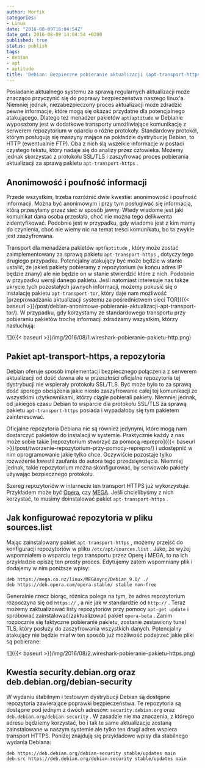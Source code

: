 ```yaml
---
author: Morfik
categories:
- Linux
date: "2016-08-09T16:04:54Z"
date_gmt: 2016-08-09 14:04:54 +0200
published: true
status: publish
tags:
- debian
- apt
- aptitude
title: 'Debian: Bezpieczne pobieranie aktualizacji (apt-transport-https)'
---
```


Posiadanie aktualnego systemu za sprawą regularnych aktualizacji może znacząco przyczynić się do
poprawy bezpieczeństwa naszego linux'a. Niemniej jednak, niezabezpieczony proces aktualizacji może
zdradzić pewne informacje, które mogą się okazać przydatne dla potencjalnego atakującego. Dlatego
też menadżer pakietów `apt`/`aptitude` w Debianie wyposażony jest w dodatkowe transporty
umożliwiające komunikację z serwerem repozytorium w oparciu o różne protokoły. Standardowy
protokół, którym posługują się maszyny mające na pokładzie dystrybucję Debian, to HTTP
(ewentualnie FTP). Oba z nich ślą wszelkie informacje w postaci czystego tekstu, który nadaje się do
analizy przez człowieka. Możemy jednak skorzystać z protokołu SSL/TLS i zaszyfrować proces
pobierania aktualizacji za sprawą pakietu `apt-transport-https` .

<!--more-->
## Anonimowość i poufność informacji

Przede wszystkim, trzeba rozróżnić dwie kwestie: anonimowość i poufność informacji. Można być
anonimowym i przy tym posługiwać się informacją, którą przesyłamy przez sieć w sposób jawny. Wtedy
wiadome jest jaki komunikat dana osoba przesłała, choć nie można tego delikwenta zidentyfikować.
Podobnie jest w przypadku, gdy wiadome jest z kim mamy do czynienia, choć nie wiemy nic na temat
treści komunikatu, bo ta zwykle jest zaszyfrowana.

Transport dla menadżera pakietów `apt`/`aptitude` , który może zostać zaimplementowany za sprawą
pakietu `apt-transport-https` , dotyczy tego drugiego przypadku. Potencjalny atakujący być może
będzie w stanie ustalić, że jakieś pakiety pobieramy z repozytorium (w końcu adres IP będzie znany)
ale nie będzie on w stanie stwierdzić które z nich. Podobnie w przypadku wersji danego pakietu.
Jeśli natomiast interesuje nas także ukrycie tych pozostałych jawnych informacji, możemy pokusić
się o instalację pakietu `apt-transport-tor`, który daje nam możliwość [przeprowadzania
aktualizacji systemu za pośrednictwem sieci
TOR]({{< baseurl >}}/post/debian-anonimowe-pobieranie-aktualizacji-apt-transport-tor/). W
przypadku, gdy korzystamy ze standardowego transportu przy pobieraniu pakietów trochę informacji
zdradzamy wszystkim, którzy nasłuchują:

![]({{< baseurl >}}/img/2016/08/1.wireshark-pobieranie-pakietu-http.png)

## Pakiet apt-transport-https, a repozytoria

Debian oferuje sposób implementacji bezpiecznego połączenia z serwerem aktualizacji od dość dawna
ale w przeszłości oficjalne repozytoria tej dystrybucji nie wspierały protokołu SSL/TLS. Być może
było to za sprawą dość sporego obciążenia jakie niosło zaszyfrowanie całej tej komunikacji ze
wszystkimi użytkownikami, którzy ciągle pobierali pakiety. Niemniej jednak, od jakiegoś czasu Debian
to wsparcie dla protokołu SSL/TLS za sprawą pakietu `apt-transport-https` posiada i wypadałoby się
tym pakietem zainteresować.

Oficjalne repozytoria Debiana nie są również jedynymi, które mogą nam dostarczyć pakietów do
instalacji w systemie. Praktycznie każdy z nas może sobie takie [repozytorium stworzyć za pomocą
reprepro]({{< baseurl >}}/post/tworzenie-repozytorium-przy-pomocy-reprepro/) i udostępnić w nim
oprogramowanie jakie tylko chce. Oczywiście pozostaje tylko rozważenie kwestii zaufania do autora
tego przedsięwzięcia. Niemniej jednak, takie repozytorium można skonfigurować, by serwowało pakiety
używając bezpiecznego protokołu.

Szereg repozytoriów w internecie ten transport HTTPS już wykorzystuje. Przykładem może być
[Opera](https://deb.opera.com/manual.html), czy
[MEGA](https://mega.co.nz/linux/MEGAsync/Debian_9.0/). Jeśli chcielibyśmy z nich korzystać, to
musimy doinstalować pakiet `apt-transport-https` .

## Jak konfigurować repozytoria w pliku sources.list

Mając zainstalowany pakiet `apt-transport-https` , możemy przejść do konfiguracji repozytoriów w
pliku `/etc/apt/sources.list` . Jako, że wyżej wspomniałem o wsparciu tego transportu przez Operę i
MEGA, to na ich przykładzie opiszę ten prosty proces. Edytujemy zatem wspomniany plik i dodajemy w
nim poniższe wpisy:

    deb https://mega.co.nz/linux/MEGAsync/Debian_9.0/ ./
    deb https://deb.opera.com/opera-stable/ stable non-free

Generalnie rzecz biorąc, różnica polega na tym, że adres repozytorium rozpoczyna się od `https://` ,
a nie jak w standardzie od `http://` . Teraz możemy zaktualizować listy repozytoriów przy pomocy
`apt-get update` i spróbować zainstalować/zaktualizować pakiet `opera-beta` . Zanim rozpocznie się
faktyczne pobieranie pakietu, zostanie zestawiony tunel TLS, który posłuży do zaszyfrowania
wszystkich danych. Potencjalny atakujący nie będzie miał w ten sposób już możliwość podejrzeć jakie
pliki są pobierane:

![]({{< baseurl >}}/img/2016/08/2.wireshark-pobieranie-pakietu-https.png)

## Kwestia security.debian.org oraz deb.debian.org/debian-security

W wydaniu stabilnym i testowym dystrybucji Debian są dostępne repozytoria zawierające poprawki
bezpieczeństwa. Te repozytoria są dostępne pod jednym z dwóch adresów: `security.debian.org` oraz
`deb.debian.org/debian-security` . W zasadzie nie ma znaczenia, z którego adresu będziemy korzystać,
bo i tak te same aktualizacje zostaną zainstalowane w naszym systemie ale tylko ten drugi adres
wspiera transport HTTPS. Poniżej znajdują się przykładowe wpisy dla stabilnego wydania Debiana:

    deb https://deb.debian.org/debian-security stable/updates main
    deb-src https://deb.debian.org/debian-security stable/updates main
